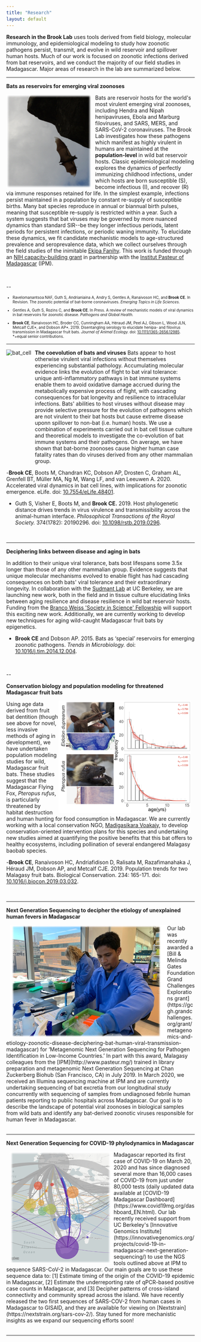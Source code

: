 ```yaml
---
title: "Research"
layout: default
---
```


**Research in the Brook Lab** uses tools derived from field biology, molecular immunology, and epidemiological modeling to study how zoonotic pathogens persist, transmit, and evolve in wild reservoir and spillover human hosts. Much of our work is focused on zoonotic infections derived from bat reservoirs, and we conduct the majority of our field studies in Madagascar. Major areas of research in the lab are summarized below. 

---

**Bats as reservoirs for emerging viral zoonoses**

<img src="/assets/flying_bat.png" alt="bat" style="height: 250px; padding-right: 10px;" align="left">Bats are  reservoir hosts for the world's most virulent emerging viral zoonoses, including Hendra and Nipah henipaviruses, Ebola and Marburg filoviruses, and SARS, MERS, and SARS-CoV-2 coronaviruses. The Brook Lab investigates how these pathogens which manifest as highly virulent in humans are maintained at the **population-level** in wild bat reservoir hosts. Classic epidemiological modeling explores the dynamics of perfectly immunizing childhood infections, under which hosts are  born susceptible (S), become infectious (I), and recover (R) via immune responses retained for life. In the simplest example, infections persist maintained in a population by constant re-supply of susceptible births. Many bat species reproduce in annual or biannual birth pulses, meaning that susceptible re-supply is restricted within a year. Such a system suggests that bat viruses may be governed by more nuanced dynamics than standard SIR--be they longer infectious periods, latent periods for persistent infections, or periodic waning immunity. To elucidate these dynamics, we fit candidate mechanistic models to age-structured prevalence and seroprevalence data, which we collect ourselves through the field studies of the inimitable [Ekipa Fanihy](team.html). This work is funded through an [NIH capacity-building grant](http://grantome.com/grant/NIH/R01-AI129822-01) in partnership with the [Institut Pasteur of Madagascar](http://www.pasteur.mg/) (IPM).

<div style="clear:both;">&nbsp;</div>

--
<font size="1">

- Ravelomanantsoa NAF, Guth S, Andrianiaina A, Andry S, Gentles A, Ranaivoson HC, and **Brook CE**. In Revision. The zoonotic potential of bat-borne coronaviruses. *Emerging Topics in Life Sciences.*

- Gentles A, Guth S, Rozins C, and **Brook CE**. In Press. A review of mechanistic models of viral dynamics in bat reservoirs for zoonotic disease. *Pathogens and Global Health.* 

- **Brook CE**, Ranaivoson HC, Broder CC, Cunningham AA, Héraud JM, Peel AJ, Gibson L, Wood JLN, Metcalf CJE\*, and Dobson AP\*. 2019. Disentangling serology to elucidate henipa- and filovirus transmission in Madagascar fruit bats. *Journal of Animal Ecology.* doi: [10.1111/1365-2656.12985](https://doi.org/10.1111/1365-2656.12985). \*=equal senior contributions.


</font> 

---

**The coevolution of bats and viruses**
<img src="/assets/PaKi_EBOV_induced_10K_200hrs_CELL.gif" alt="bat_cell" style="height: 300px; padding-right: 10px;" align="left"> Bats appear to host otherwise virulent viral infections without themselves experiencing substantial pathology. Accumulating molecular evidence links the evolution of flight to bat viral tolerance: unique anti-inflammatory pathways in bat immune systems enable them to avoid oxidative damage accrued during the metabolically expensive process of flight, with cascading consequences for bat longevity and resilience to intracellular infections. Bats' abilities to host viruses without disease may provide selective pressure for the evolution of pathogens which are not virulent to their bat hosts but cause extreme disease uponn spillover to non-bat (i.e. human) hosts. We use a combination of experiments carried out in bat cell tissue culture and theoretical models to investigate the co-evolution of bat immune systems and their pathogens. On average, we have shown that bat-borne zoonoses cause higher human case fatality rates than do viruses derived from any other mammalian group.

-**Brook CE**, Boots M, Chandran KC, Dobson AP, Drosten C, Graham AL, Grenfell BT, Müller MA, Ng M, Wang LF, and van Leeuwen A. 2020. Accelerated viral dynamics in bat cell lines, with implications for zoonotic emergence. eLife. doi: [10.7554/eLife.48401](https://elifesciences.org/articles/48401).

- Guth S, Visher E, Boots M, and **Brook CE.** 2019. Host phylogenetic distance drives trends in virus virulence and transmissibility across the animal-human interface. *Philosophical Transactions of the Royal Society.* 374(1782): 20190296. doi: [10.1098/rstb.2019.0296](https://doi.org/10.1098/rstb.2019.0296).

<div style="clear:both;">&nbsp;</div>

---

**Deciphering links between disease and aging in bats**

In addition to their unique viral tolerance, bats bost lifespans some 3.5x longer than those of any other mammalian group. Evidence suggests that unique molecular mechanisms evolved to enable flight has had cascading consequences on both bats' viral tolerance and their extraordinary longevity. In collaboration with the [Sudmant Lab](https://www.sudmantlab.org/) at UC Berkeley, we are launching new work, both in the field and in tissue culture elucidating links between aging resilience and disease resilience in wild bat reservoir hosts. Funding from the [Branco Weiss 'Society in Science' Fellowship](https://brancoweissfellowship.org/) will support this exciting new work. Additionally, we are currently working to develop new techniques for aging wild-caught Madagascar fruit bats by epigenetics. 

- **Brook CE** and Dobson AP. 2015. Bats as ‘special’ reservoirs for emerging zoonotic pathogens. *Trends in Microbiology.* doi: [10.1016/j.tim.2014.12.004](https://doi.org/10.1016/j.tim.2014.12.004).

<div style="clear:both;">&nbsp;</div>

--

**Conservation biology and population modeling for threatened Madagascar fruit bats**

<img src="/assets/Fig1_AgeFreq.png" alt="bat_age" style="height: 300px; padding-right: 10px;" align="right">Using age data derived from fruit bat dentition (though see above for novel, less invasive methods of aging in development), we have undertaken population modeling studies for wild, Madagascar fruit bats. These studies suggest that the Madagascar Flying Fox, *Pteropus rufus*, is particularly threatened by habitat destruction and human hunting for food consumption in Madagascar. We are currently working with a local conservation NGO, [Madigasikara Voakajy](https://www.madagasikara-voakajy.org/), to develop conservation-oriented intervention plans for this species and undertaking new studies aimed at quantifying the positive benefits that this bat offers to healthy ecosystems, including pollination of several endangered Malagasy baobab species.

-**Brook CE**, Ranaivoson HC, Andriafidison D, Ralisata M, Razafimanahaka J, Héraud JM, Dobson AP, and Metcalf CJE. 2019. Population trends for two Malagasy fruit bats. Biological Conservation. 234: 165-171. doi: [10.1016/j.biocon.2019.03.032](https://doi.org/10.1016/j.biocon.2019.03.032).

<div style="clear:both;">&nbsp;</div>

---

**Next Generation Sequencing to decipher the etiology of unexplained human fevers in Madagascar**

<img src="/assets/christian_CZB.jpg" alt="chris_czb" style="height: 300px; padding-left: 10px;" align="left">
Our lab was recently awarded a [Bill & Melinda Gates Foundation Grand Challenges Explorations grant](https://gcgh.grandchallenges.org/grant/metagenomics-and-etiology-zoonotic-disease-deciphering-bat-human-viral-transmission-madagascar) for ‘Metagenomic Next Generation Sequencing for Pathogen Identification in Low-Income Countries.’ In part with this award, Malagasy colleagues from the [IPM](http://www.pasteur.mg/) trained in library preparation and metagenomic Next Generation Sequencing at Chan Zuckerberg Biohub (San Francisco, CA) in July 2019. In March 2020, we received an Illumina sequencing machine at IPM and are currently undertaking sequencing of bat excretia from our longitudinal study concurrently with sequencing of samples from undiagnosed febrile human patients reporting to public hospitals across Madagascar. Our goal is to describe the landscape of potential viral zoonoses in biological samples from wild bats and identify any bat-derived zoonotic viruses responsible for human fever in Madagascar.

<div style="clear:both;">&nbsp;</div>

---

**Next Generation Sequencing for COVID-19 phylodynamics in Madagascar**

<img src="/assets/MadaSARSCoV2.png" alt="Mada_SC2" style="height: 300px; padding-left: 10px;" align="left">
Madagascar reported its first case of COVID-19 on March 20, 2020 and has since diagnosed several more than 16,000 cases of COVID-19 from just under 80,000 tests (daily updated data available at [COVID-19 Madagascar Dashboard](https://www.covid19mg.org/dashboard_EN.html). Our lab recently received support from UC Berkeley's [Innovative Genomics Institute](https://innovativegenomics.org/projects/covid-19-in-madagascar-next-generation-sequencing/) to use the NGS tools outlined above at IPM to sequence SARS-CoV-2 in Madagascar. Our main goals are to use these sequence data to: [1] Estimate timing of the origin of the COVID-19 epidemic in Madagascar, [2] Estimate the underreporting rate of qPCR-based positive case counts in Madagascar, and [3] Decipher patterns of cross-island connectivity and community spread across the island. We have recently released the two first sequences of SARS-COV-2 from human cases in Madagascar to GISAID, and they are available for viewing on [Nextstrain](https://nextstrain.org/sars-cov-2/). Stay tuned for more mechanistic insights as we expand our sequencing efforts soon!

<div style="clear:both;">&nbsp;</div>

---
